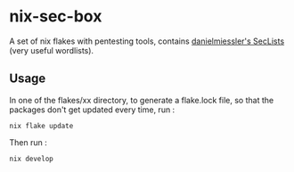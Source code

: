 # nix-sec-box
A set of nix flakes with pentesting tools, contains [danielmiessler's SecLists](https://github.com/danielmiessler/SecLists) (very useful wordlists).

## Usage
In one of the flakes/xx directory, to generate a flake.lock file, so that the packages don't get updated every time, run :  
```
nix flake update
```  
Then run :  
```
nix develop
```

